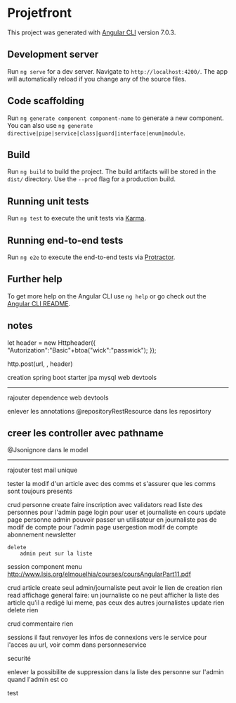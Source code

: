 # Projetfront

This project was generated with [Angular CLI](https://github.com/angular/angular-cli) version 7.0.3.

## Development server

Run `ng serve` for a dev server. Navigate to `http://localhost:4200/`. The app will automatically reload if you change any of the source files.

## Code scaffolding

Run `ng generate component component-name` to generate a new component. You can also use `ng generate directive|pipe|service|class|guard|interface|enum|module`.

## Build

Run `ng build` to build the project. The build artifacts will be stored in the `dist/` directory. Use the `--prod` flag for a production build.

## Running unit tests

Run `ng test` to execute the unit tests via [Karma](https://karma-runner.github.io).

## Running end-to-end tests

Run `ng e2e` to execute the end-to-end tests via [Protractor](http://www.protractortest.org/).

## Further help

To get more help on the Angular CLI use `ng help` or go check out the [Angular CLI README](https://github.com/angular/angular-cli/blob/master/README.md).

## notes

let header = new Httpheader({
	"Autorization":"Basic"+btoa("wick":"passwick");
});

http.post(url, , header)




creation
spring boot starter
	jpa
	mysql
	web
	devtools

----
rajouter dependence
	web
	devtools

enlever les annotations @repositoryRestResource dans les reposirtory

creer les controller avec pathname
------

@Jsonignore dans le model

------------

rajouter test mail unique

tester la modif d'un article avec des comms et s'assurer que les comms sont toujours presents

crud personne
    create
	    faire inscription avec validators
    read
        liste des personnes pour l'admin
        page login pour user et journaliste en cours
    update
        page personne admin
	        pouvoir passer un utilisateur en journaliste
	        pas de modif de compte pour l'admin
        page usergestion
	        modif de compte
	        abonnement newsletter
        
    delete
        admin peut sur la liste

session
    component menu
    http://www.lsis.org/elmouelhia/courses/coursAngularPart11.pdf


crud article
    create
        seul admin/journaliste peut avoir le lien de creation
        rien
    read
        affichage general
        faire: un journaliste co ne peut afficher la liste des article qu'il a redigé lui meme, pas ceux des autres journalistes
    update
        rien
    delete
        rien


crud commentaire
    rien

sessions
    il faut renvoyer les infos de connexions vers le service pour l'acces au url, voir comm dans personneservice


securité

enlever la possibilite de suppression dans la liste des personne sur l'admin quand l'admin est co



test